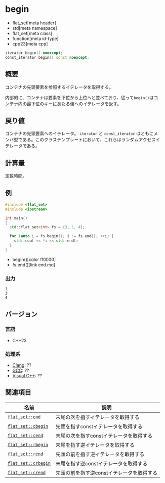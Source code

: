 # begin
* flat_set[meta header]
* std[meta namespace]
* flat_set[meta class]
* function[meta id-type]
* cpp23[meta cpp]

```cpp
iterator begin() noexcept;
const_iterator begin() const noexcept;
```


## 概要
コンテナの先頭要素を参照するイテレータを取得する。

内部的に、コンテナは要素を下位から上位へと並べており、従って`begin()`はコンテナ内の最下位のキーにあたる値へのイテレータを返す。


## 戻り値
コンテナの先頭要素へのイテレータ。
`iterator` と `const_iterator` はともにメンバ型である。このクラステンプレートにおいて、これらはランダムアクセスイテレータである。


## 計算量
定数時間。


## 例
```cpp example
#include <flat_set>
#include <iostream>

int main()
{
  std::flat_set<int> fs = {3, 1, 4};

  for (auto i = fs.begin(); i != fs.end(); ++i) {
    std::cout << *i << std::endl;
  }
}
```
* begin()[color ff0000]
* fs.end()[link end.md]

### 出力
```
1
3
4
```

## バージョン
### 言語
- C++23

### 処理系
- [Clang](/implementation.md#clang): ??
- [GCC](/implementation.md#gcc): ??
- [Visual C++](/implementation.md#visual_cpp): ??


## 関連項目

| 名前 | 説明 |
|-----------------------------------|--------------------------------|
| [`flat_set::end`](end.md)         | 末尾の次を指すイテレータを取得する |
| [`flat_set::cbegin`](cbegin.md)   | 先頭を指すconstイテレータを取得する |
| [`flat_set::cend`](cend.md)       | 末尾の次を指すconstイテレータを取得する |
| [`flat_set::rbegin`](rbegin.md)   | 末尾を指す逆イテレータを取得する |
| [`flat_set::rend`](rend.md)       | 先頭の前を指す逆イテレータを取得する |
| [`flat_set::crbegin`](crbegin.md) | 末尾を指す逆constイテレータを取得する |
| [`flat_set::crend`](crend.md)     | 先頭の前を指す逆constイテレータを取得する |

